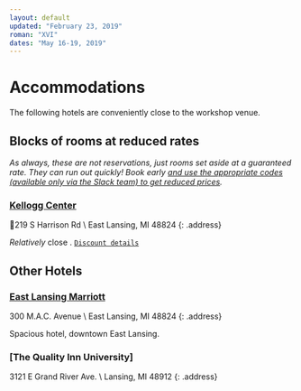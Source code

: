 ```yaml
---
layout: default
updated: "February 23, 2019"
roman: "XVI"
dates: "May 16-19, 2019"
---
```


# Accommodations

The following hotels are conveniently close to the workshop venue.

## Blocks of rooms at reduced rates

_As always, these are not reservations, just rooms set aside at a guaranteed rate. They can run out quickly! Book early [and use the appropriate codes (available only via the Slack team) to get reduced prices](https://gptp-workshops.slack.com/files/U0U5V2QJ0/F9HEM7FE3/2018_Lodging_details)._

### [Kellogg Center](https://kelloggcenter.com/)

219 S Harrison Rd \\
East Lansing, MI 48824
{: .address}

_Relatively_ close . [`Discount details`](https://gptp-workshops.slack.com/files/U0U5V2QJ0/F9HEM7FE3/2018_Lodging_details)


## Other Hotels

### [East Lansing Marriott](https://www.marriott.com/hotels/travel/lanea-east-lansing-marriott-at-university-place/?scid=45f93f1b-bd77-45c9-8dab-83b6a417f6fe)

300 M.A.C. Avenue \\
East Lansing, MI 48824
{: .address}

Spacious hotel, downtown East Lansing. 

### [The Quality Inn University]

3121 E Grand River Ave. \\
Lansing, MI 48912
{: .address}





